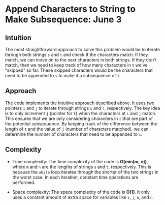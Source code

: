 # Append Characters to String to Make Subsequence: June 3

## Intuition
The most straightforward approach to solve this problem would be to iterate through both strings `s` and `t` and check if the characters match. If they match, we can move on to the next characters in both strings. If they don't match, then we need to keep track of how many characters in `t` we've "skipped" so far. These skipped characters would be the characters that need to be appended to `s` to make it a subsequence of `t`.

## Approach

The code implements the intuitive approach described above. It uses two pointers `i` and `j` to iterate through strings `s` and `t`, respectively. The key idea is to only increment `j` (pointer for `t`) when the characters at `i` and `j` match. This ensures that we are only considering characters in `t` that are part of the potential subsequence. By keeping track of the difference between the length of `t` and the value of `j` (number of characters matched), we can determine the number of characters that need to be appended to `s`.

## Complexity

- Time complexity:  The time complexity of the code is  **O(min(m, n))**, where `m` and `n` are the lengths of strings `s` and `t`, respectively. This is because the `while` loop iterates through the shorter of the two strings in the worst case. In each iteration, constant time operations are performed.

- Space complexity: The space complexity of the code is  **O(1)**. It only uses a constant amount of extra space for variables like `i`, `j`, `m`, and `n`.
